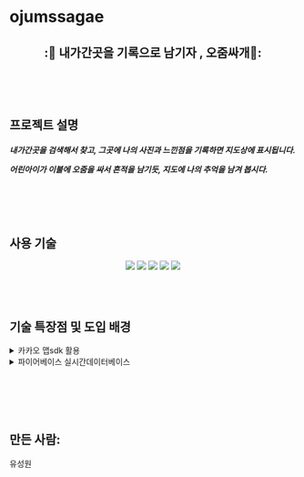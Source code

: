 # ojumssagae
<div align="center">
 <h2>:📸 내가간곳을 기록으로 남기자 , 오줌싸개📸:</h2>
 <br> <br> <br>
</div>
<h2> 프로젝트 설명</h2>
  <h5><p>내가간곳을 검색해서 찾고, 그곳에 나의 사진과 느낀점을 기록하면 지도상에 표시됩니다.</p>
 <p>어린아이가 이불에 오줌을 싸서 흔적을 남기듯, 지도에 나의 추억을 남겨 봅시다.</p> </h5>
<br> <br> <br>
<h2>사용 기술</h2>
<div align="center">
  <img src="https://img.shields.io/badge/styled--components-DB7093?style=for-the-badge&logo=styled-components&logoColor=white">
  <img src="https://img.shields.io/badge/React-20232A?style=for-the-badge&logo=react&logoColor=61DAFB">
  <img src="https://img.shields.io/badge/React_Router-CA4245?style=for-the-badge&logo=react-router&logoColor=white">
  <img src="https://img.shields.io/badge/firebase-FFCA28?style=for-the-badge&logo=firebase&logoColor=black">
  <img src="https://img.shields.io/badge/.env-ECD53F?style=for-the-badge&logo=.env&logoColor=black">
</div>
 <br> <br> <br>

<h2> 기술 특장점 및 도입 배경</h2>
<details>
<summary>카카오 맵sdk 활용</summary><ul>    카카오 맵이 국내 사용자에게 구글맵보다 적합하다고 판단했고,
   카카오 로그인과 같은 API KEY로 관리하기 위해 선택했습니다.</ul>  
</details>
<details>
<summary>파이어베이스 실시간데이터베이스</summary>
    <ul> 파이어베이스에 데이터베이스를 이용해 데이터를 저장하고 언제든지 불러올 수 있게 했습니다.</ul>  
</details>



<br></br>
<br></br>
## 만든 사람:
유성원

